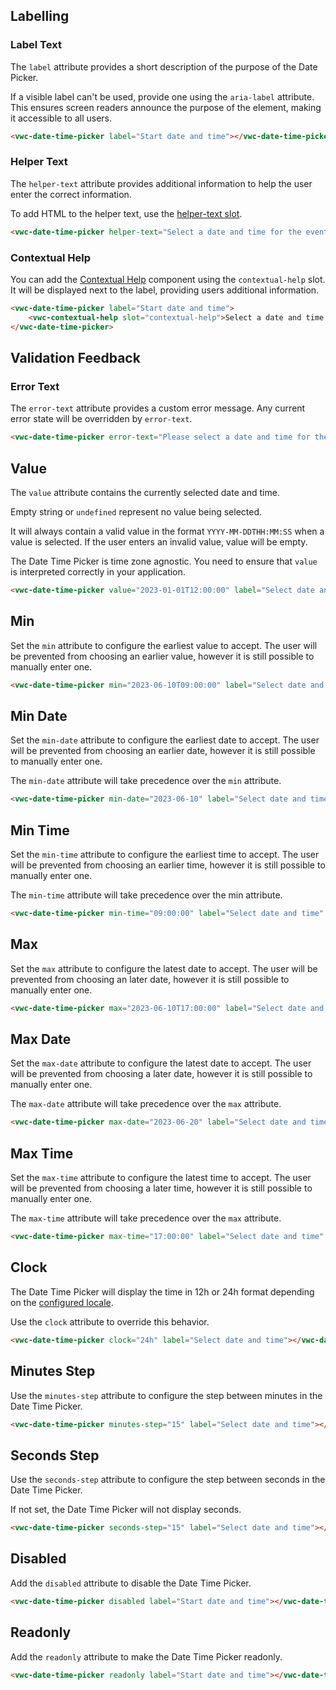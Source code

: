## Labelling

### Label Text

The `label` attribute provides a short description of the purpose of the Date Picker.

<vwc-note connotation="information" headline="Accessibility Tip">
	<vwc-icon slot="icon" name="accessibility-line"></vwc-icon>
<p>If a visible label can't be used, provide one using the <nobr><code>aria-label</code></nobr> attribute. This ensures screen readers announce the purpose of the element, making it accessible to all users.</p>
</vwc-note>

```html preview 460px
<vwc-date-time-picker label="Start date and time"></vwc-date-time-picker>
```

### Helper Text

The `helper-text` attribute provides additional information to help the user enter the correct information.

To add HTML to the helper text, use the [helper-text slot](/components/date-time-picker/code/#helper-text-slot).

```html preview 460px
<vwc-date-time-picker helper-text="Select a date and time for the event to start" label="Start date and time"></vwc-date-time-picker>
```

### Contextual Help

You can add the [Contextual Help](/components/contextual-help/) component using the `contextual-help` slot. It will be displayed next to the label, providing users additional information.

```html preview 460px
<vwc-date-time-picker label="Start date and time">
	<vwc-contextual-help slot="contextual-help">Select a date and time for the event to start</vwc-contextual-help>
</vwc-date-time-picker>
```

## Validation Feedback

### Error Text

The `error-text` attribute provides a custom error message. Any current error state will be overridden by `error-text`.

```html preview 460px
<vwc-date-time-picker error-text="Please select a date and time for the event to start" label="Start date and time"></vwc-date-time-picker>
```

## Value

The `value` attribute contains the currently selected date and time.

Empty string or `undefined` represent no value being selected.

It will always contain a valid value in the format `YYYY-MM-DDTHH:MM:SS` when a value is selected. If the user enters an invalid value, value will be empty.

The Date Time Picker is time zone agnostic. You need to ensure that `value` is interpreted correctly in your application.

```html preview 460px
<vwc-date-time-picker value="2023-01-01T12:00:00" label="Select date and time"></vwc-date-time-picker>
```

## Min

Set the `min` attribute to configure the earliest value to accept. The user will be prevented from choosing an earlier value, however it is still possible to manually enter one.

```html preview 460px
<vwc-date-time-picker min="2023-06-10T09:00:00" label="Select date and time" value="2023-06-10T09:00:00" clock="24h"></vwc-date-time-picker>
```

## Min Date

Set the `min-date` attribute to configure the earliest date to accept. The user will be prevented from choosing an earlier date, however it is still possible to manually enter one.

The `min-date` attribute will take precedence over the `min` attribute.

```html preview 460px
<vwc-date-time-picker min-date="2023-06-10" label="Select date and time" value="2023-06-15T12:00:00" clock="24h"></vwc-date-time-picker>
```

## Min Time

Set the `min-time` attribute to configure the earliest time to accept. The user will be prevented from choosing an earlier time, however it is still possible to manually enter one.

The `min-time` attribute will take precedence over the min attribute.

```html preview 460px
<vwc-date-time-picker min-time="09:00:00" label="Select date and time" clock="24h"></vwc-date-time-picker>
```

## Max

Set the `max` attribute to configure the latest date to accept. The user will be prevented from choosing an later date, however it is still possible to manually enter one.

```html preview 460px
<vwc-date-time-picker max="2023-06-10T17:00:00" label="Select date and time" value="2023-06-10T12:00:00" clock="24h"></vwc-date-time-picker>
```

## Max Date

Set the `max-date` attribute to configure the latest date to accept. The user will be prevented from choosing a later date, however it is still possible to manually enter one.

The `max-date` attribute will take precedence over the `max` attribute.

```html preview 460px
<vwc-date-time-picker max-date="2023-06-20" label="Select date and time" value="2023-06-15T12:00:00" clock="24h"></vwc-date-time-picker>
```

## Max Time

Set the `max-time` attribute to configure the latest time to accept. The user will be prevented from choosing a later time, however it is still possible to manually enter one.

The `max-time` attribute will take precedence over the `max` attribute.

```html preview 460px
<vwc-date-time-picker max-time="17:00:00" label="Select date and time" clock="24h"></vwc-date-time-picker>
```

## Clock

The Date Time Picker will display the time in 12h or 24h format depending on the [configured locale](/components/date-time-picker/code/#locales).

Use the `clock` attribute to override this behavior.

```html preview 460px
<vwc-date-time-picker clock="24h" label="Select date and time"></vwc-date-time-picker>
```

## Minutes Step

Use the `minutes-step` attribute to configure the step between minutes in the Date Time Picker.

```html preview 460px
<vwc-date-time-picker minutes-step="15" label="Select date and time"></vwc-date-time-picker>
```

## Seconds Step

Use the `seconds-step` attribute to configure the step between seconds in the Date Time Picker.

<vwc-note connotation="information">
	<vwc-icon slot="icon" name="info-line"></vwc-icon>
If not set, the Date Time Picker will not display seconds.

</vwc-note>

```html preview 460px
<vwc-date-time-picker seconds-step="15" label="Select date and time"></vwc-date-time-picker>
```

## Disabled

Add the `disabled` attribute to disable the Date Time Picker.

```html preview
<vwc-date-time-picker disabled label="Start date and time"></vwc-date-time-picker>
```

## Readonly

Add the `readonly` attribute to make the Date Time Picker readonly.

```html preview
<vwc-date-time-picker readonly label="Start date and time"></vwc-date-time-picker>
```
